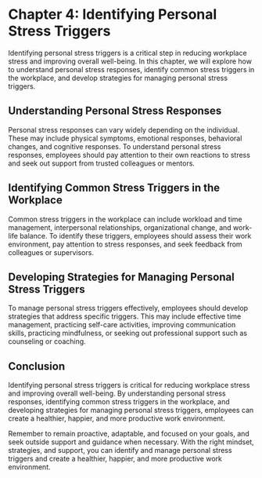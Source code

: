 Chapter 4: Identifying Personal Stress Triggers
===============================================

Identifying personal stress triggers is a critical step in reducing workplace stress and improving overall well-being. In this chapter, we will explore how to understand personal stress responses, identify common stress triggers in the workplace, and develop strategies for managing personal stress triggers.

Understanding Personal Stress Responses
---------------------------------------

Personal stress responses can vary widely depending on the individual. These may include physical symptoms, emotional responses, behavioral changes, and cognitive responses. To understand personal stress responses, employees should pay attention to their own reactions to stress and seek out support from trusted colleagues or mentors.

Identifying Common Stress Triggers in the Workplace
---------------------------------------------------

Common stress triggers in the workplace can include workload and time management, interpersonal relationships, organizational change, and work-life balance. To identify these triggers, employees should assess their work environment, pay attention to stress responses, and seek feedback from colleagues or supervisors.

Developing Strategies for Managing Personal Stress Triggers
-----------------------------------------------------------

To manage personal stress triggers effectively, employees should develop strategies that address specific triggers. This may include effective time management, practicing self-care activities, improving communication skills, practicing mindfulness, or seeking out professional support such as counseling or coaching.

Conclusion
----------

Identifying personal stress triggers is critical for reducing workplace stress and improving overall well-being. By understanding personal stress responses, identifying common stress triggers in the workplace, and developing strategies for managing personal stress triggers, employees can create a healthier, happier, and more productive work environment.

Remember to remain proactive, adaptable, and focused on your goals, and seek outside support and guidance when necessary. With the right mindset, strategies, and support, you can identify and manage personal stress triggers and create a healthier, happier, and more productive work environment.


